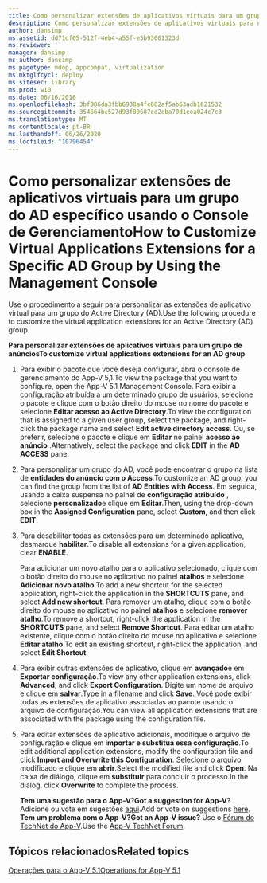 ```yaml
---
title: Como personalizar extensões de aplicativos virtuais para um grupo do AD específico usando o Console de Gerenciamento
description: Como personalizar extensões de aplicativos virtuais para um grupo do AD específico usando o Console de Gerenciamento
author: dansimp
ms.assetid: dd71df05-512f-4eb4-a55f-e5b93601323d
ms.reviewer: ''
manager: dansimp
ms.author: dansimp
ms.pagetype: mdop, appcompat, virtualization
ms.mktglfcycl: deploy
ms.sitesec: library
ms.prod: w10
ms.date: 06/16/2016
ms.openlocfilehash: 3bf086da3fbb6938a4fc602af5ab63adb1621532
ms.sourcegitcommit: 354664bc527d93f80687cd2eba70d1eea024c7c3
ms.translationtype: MT
ms.contentlocale: pt-BR
ms.lasthandoff: 06/26/2020
ms.locfileid: "10796454"
---
```

# <span data-ttu-id="54aef-103">Como personalizar extensões de aplicativos virtuais para um grupo do AD específico usando o Console de Gerenciamento</span><span class="sxs-lookup"><span data-stu-id="54aef-103">How to Customize Virtual Applications Extensions for a Specific AD Group by Using the Management Console</span></span>


<span data-ttu-id="54aef-104">Use o procedimento a seguir para personalizar as extensões de aplicativo virtual para um grupo do Active Directory (AD).</span><span class="sxs-lookup"><span data-stu-id="54aef-104">Use the following procedure to customize the virtual application extensions for an Active Directory (AD) group.</span></span>

**<span data-ttu-id="54aef-105">Para personalizar extensões de aplicativos virtuais para um grupo de anúncios</span><span class="sxs-lookup"><span data-stu-id="54aef-105">To customize virtual applications extensions for an AD group</span></span>**

1.  <span data-ttu-id="54aef-106">Para exibir o pacote que você deseja configurar, abra o console de gerenciamento do App-V 5,1.</span><span class="sxs-lookup"><span data-stu-id="54aef-106">To view the package that you want to configure, open the App-V 5.1 Management Console.</span></span> <span data-ttu-id="54aef-107">Para exibir a configuração atribuída a um determinado grupo de usuários, selecione o pacote e clique com o botão direito do mouse no nome do pacote e selecione **Editar acesso ao Active Directory**.</span><span class="sxs-lookup"><span data-stu-id="54aef-107">To view the configuration that is assigned to a given user group, select the package, and right-click the package name and select **Edit active directory access**.</span></span> <span data-ttu-id="54aef-108">Ou, se preferir, selecione o pacote e clique em **Editar** no painel **acesso ao anúncio** .</span><span class="sxs-lookup"><span data-stu-id="54aef-108">Alternatively, select the package and click **EDIT** in the **AD ACCESS** pane.</span></span>

2.  <span data-ttu-id="54aef-109">Para personalizar um grupo do AD, você pode encontrar o grupo na lista de **entidades do anúncio com o Access**.</span><span class="sxs-lookup"><span data-stu-id="54aef-109">To customize an AD group, you can find the group from the list of **AD Entities with Access**.</span></span> <span data-ttu-id="54aef-110">Em seguida, usando a caixa suspensa no painel de **configuração atribuído** , selecione **personalizado**e clique em **Editar**.</span><span class="sxs-lookup"><span data-stu-id="54aef-110">Then, using the drop-down box in the **Assigned Configuration** pane, select **Custom**, and then click **EDIT**.</span></span>

3.  <span data-ttu-id="54aef-111">Para desabilitar todas as extensões para um determinado aplicativo, desmarque **habilitar**.</span><span class="sxs-lookup"><span data-stu-id="54aef-111">To disable all extensions for a given application, clear **ENABLE**.</span></span>

    <span data-ttu-id="54aef-112">Para adicionar um novo atalho para o aplicativo selecionado, clique com o botão direito do mouse no aplicativo no painel **atalhos** e selecione **Adicionar novo atalho**.</span><span class="sxs-lookup"><span data-stu-id="54aef-112">To add a new shortcut for the selected application, right-click the application in the **SHORTCUTS** pane, and select **Add new shortcut**.</span></span> <span data-ttu-id="54aef-113">Para remover um atalho, clique com o botão direito do mouse no aplicativo no painel **atalhos** e selecione **remover atalho**.</span><span class="sxs-lookup"><span data-stu-id="54aef-113">To remove a shortcut, right-click the application in the **SHORTCUTS** pane, and select **Remove Shortcut**.</span></span> <span data-ttu-id="54aef-114">Para editar um atalho existente, clique com o botão direito do mouse no aplicativo e selecione **Editar atalho**.</span><span class="sxs-lookup"><span data-stu-id="54aef-114">To edit an existing shortcut, right-click the application, and select **Edit Shortcut**.</span></span>

4.  <span data-ttu-id="54aef-115">Para exibir outras extensões de aplicativo, clique em **avançado**e em **Exportar configuração**.</span><span class="sxs-lookup"><span data-stu-id="54aef-115">To view any other application extensions, click **Advanced**, and click **Export Configuration**.</span></span> <span data-ttu-id="54aef-116">Digite um nome de arquivo e clique em **salvar**.</span><span class="sxs-lookup"><span data-stu-id="54aef-116">Type in a filename and click **Save**.</span></span> <span data-ttu-id="54aef-117">Você pode exibir todas as extensões de aplicativo associadas ao pacote usando o arquivo de configuração.</span><span class="sxs-lookup"><span data-stu-id="54aef-117">You can view all application extensions that are associated with the package using the configuration file.</span></span>

5.  <span data-ttu-id="54aef-118">Para editar extensões de aplicativo adicionais, modifique o arquivo de configuração e clique em **importar e substitua essa configuração**.</span><span class="sxs-lookup"><span data-stu-id="54aef-118">To edit additional application extensions, modify the configuration file and click **Import and Overwrite this Configuration**.</span></span> <span data-ttu-id="54aef-119">Selecione o arquivo modificado e clique em **abrir**.</span><span class="sxs-lookup"><span data-stu-id="54aef-119">Select the modified file and click **Open**.</span></span> <span data-ttu-id="54aef-120">Na caixa de diálogo, clique em **substituir** para concluir o processo.</span><span class="sxs-lookup"><span data-stu-id="54aef-120">In the dialog, click **Overwrite** to complete the process.</span></span>

    <span data-ttu-id="54aef-121">**Tem uma sugestão para o App-V**?</span><span class="sxs-lookup"><span data-stu-id="54aef-121">**Got a suggestion for App-V**?</span></span> <span data-ttu-id="54aef-122">Adicione ou vote em sugestões [aqui](http://appv.uservoice.com/forums/280448-microsoft-application-virtualization).</span><span class="sxs-lookup"><span data-stu-id="54aef-122">Add or vote on suggestions [here](http://appv.uservoice.com/forums/280448-microsoft-application-virtualization).</span></span> **<span data-ttu-id="54aef-123">Tem um problema com o App-V?</span><span class="sxs-lookup"><span data-stu-id="54aef-123">Got an App-V issue?</span></span>** <span data-ttu-id="54aef-124">Use o [Fórum do TechNet do App-V](https://social.technet.microsoft.com/Forums/home?forum=mdopappv).</span><span class="sxs-lookup"><span data-stu-id="54aef-124">Use the [App-V TechNet Forum](https://social.technet.microsoft.com/Forums/home?forum=mdopappv).</span></span>

## <span data-ttu-id="54aef-125">Tópicos relacionados</span><span class="sxs-lookup"><span data-stu-id="54aef-125">Related topics</span></span>


[<span data-ttu-id="54aef-126">Operações para o App-V 5.1</span><span class="sxs-lookup"><span data-stu-id="54aef-126">Operations for App-V 5.1</span></span>](operations-for-app-v-51.md)

 

 





